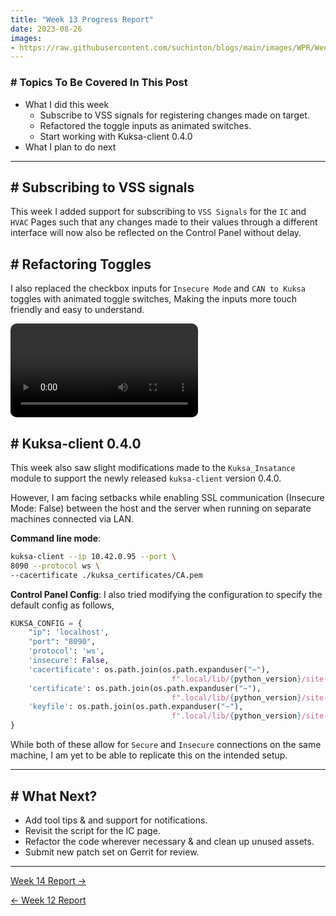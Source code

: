 ```yaml
---
title: "Week 13 Progress Report"
date: 2023-08-26
images:
- https://raw.githubusercontent.com/suchinton/blogs/main/images/WPR/Week13/GSOC Report IMG.png
---
```


### # Topics To Be Covered In This Post
- What I did this week
	- Subscribe to VSS signals for registering changes made on target.
	- Refactored the toggle inputs as animated switches.
	- Start working with Kuksa-client 0.4.0 
- What I plan to do next 

---

## # Subscribing to VSS signals

This week I added support for subscribing to `VSS Signals` for the `IC` and `HVAC` Pages such that any changes made to their values through a different interface will now also be reflected on the Control Panel without delay.

## # Refactoring Toggles

I also replaced the checkbox inputs for `Insecure Mode` and `CAN to Kuksa` toggles with animated toggle switches, Making the inputs more touch friendly and easy to understand.

<video src="https://raw.githubusercontent.com/suchinton/blogs/main/images/WPR/Week13/Demo.mp4" controls="controls" style="max-width: auto; border-radius: 10px">
</video>

## # Kuksa-client 0.4.0

This week also saw slight modifications made to the `Kuksa_Insatance` module to support the newly released `kuksa-client` version 0.4.0.

However, I am facing setbacks while enabling SSL communication (Insecure Mode: False) between the host and the server when running on separate machines connected via LAN.

**Command line mode**:
```bash
kuksa-client --ip 10.42.0.95 --port \
8090 --protocol ws \
--cacertificate ./kuksa_certificates/CA.pem
```

**Control Panel Config**: I also tried modifying the configuration to specify the default config as follows,
```python
KUKSA_CONFIG = {
    "ip": 'localhost',
    "port": "8090",
    'protocol': 'ws',
    'insecure': False,
    'cacertificate': os.path.join(os.path.expanduser("~"),
                                    f".local/lib/{python_version}/site-packages/kuksa_certificates/CA.pem"),
    'certificate': os.path.join(os.path.expanduser("~"),
                                    f".local/lib/{python_version}/site-packages/kuksa_certificates/Client.pem"),
    'keyfile': os.path.join(os.path.expanduser("~"),
                                    f".local/lib/{python_version}/site-packages/kuksa_certificates/Client.key"),
}
```

While both of these allow for `Secure` and `Insecure` connections on the same machine, I am yet to be able to replicate this on the intended setup. 

---
## # What Next?

- Add tool tips & and support for notifications. 
- Revisit the script for the IC page.
- Refactor the code wherever necessary & and clean up unused assets.  
- Submit new patch set on Gerrit for review.

---

[Week 14 Report →](/articles/week-14)

[← Week 12 Report](/articles/week-12)